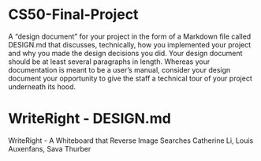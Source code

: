 # CS50-Final-Project
A “design document” for your project in the form of a Markdown file called DESIGN.md that discusses, technically, how you implemented your project and why you made the design decisions you did. Your design document should be at least several paragraphs in length. Whereas your documentation is meant to be a user’s manual, consider your design document your opportunity to give the staff a technical tour of your project underneath its hood.

# WriteRight - DESIGN.md
WriteRight - A Whiteboard that Reverse Image Searches
Catherine Li, Louis Auxenfans, Sava Thurber

